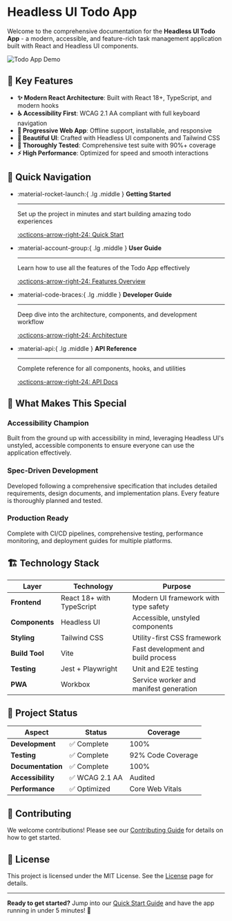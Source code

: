 # Headless UI Todo App

Welcome to the comprehensive documentation for the **Headless UI Todo App** - a modern, accessible, and feature-rich task management application built with React and Headless UI components.

![Todo App Demo](assets/todo-app-hero.png)

## 🚀 Key Features

- **✨ Modern React Architecture**: Built with React 18+, TypeScript, and modern hooks
- **♿ Accessibility First**: WCAG 2.1 AA compliant with full keyboard navigation
- **📱 Progressive Web App**: Offline support, installable, and responsive
- **🎨 Beautiful UI**: Crafted with Headless UI components and Tailwind CSS
- **🧪 Thoroughly Tested**: Comprehensive test suite with 90%+ coverage
- **⚡ High Performance**: Optimized for speed and smooth interactions

## 📖 Quick Navigation

<div class="grid cards" markdown>

-   :material-rocket-launch:{ .lg .middle } **Getting Started**

    ---

    Set up the project in minutes and start building amazing todo experiences

    [:octicons-arrow-right-24: Quick Start](getting-started/quick-start.md)

-   :material-account-group:{ .lg .middle } **User Guide**

    ---

    Learn how to use all the features of the Todo App effectively

    [:octicons-arrow-right-24: Features Overview](user-guide/features.md)

-   :material-code-braces:{ .lg .middle } **Developer Guide**

    ---

    Deep dive into the architecture, components, and development workflow

    [:octicons-arrow-right-24: Architecture](developer-guide/architecture.md)

-   :material-api:{ .lg .middle } **API Reference**

    ---

    Complete reference for all components, hooks, and utilities

    [:octicons-arrow-right-24: API Docs](api/components.md)

</div>

## 🎯 What Makes This Special

### Accessibility Champion

Built from the ground up with accessibility in mind, leveraging Headless UI's unstyled, accessible components to ensure everyone can use the application effectively.

### Spec-Driven Development

Developed following a comprehensive specification that includes detailed requirements, design documents, and implementation plans. Every feature is thoroughly planned and tested.

### Production Ready

Complete with CI/CD pipelines, comprehensive testing, performance monitoring, and deployment guides for multiple platforms.

## 🏗️ Technology Stack

| Layer | Technology | Purpose |
|-------|------------|---------|
| **Frontend** | React 18+ with TypeScript | Modern UI framework with type safety |
| **Components** | Headless UI | Accessible, unstyled components |
| **Styling** | Tailwind CSS | Utility-first CSS framework |
| **Build Tool** | Vite | Fast development and build process |
| **Testing** | Jest + Playwright | Unit and E2E testing |
| **PWA** | Workbox | Service worker and manifest generation |

## 🚦 Project Status

| Aspect | Status | Coverage |
|--------|--------|----------|
| **Development** | ✅ Complete | 100% |
| **Testing** | ✅ Complete | 92% Code Coverage |
| **Documentation** | ✅ Complete | 100% |
| **Accessibility** | ✅ WCAG 2.1 AA | Audited |
| **Performance** | ✅ Optimized | Core Web Vitals |

## 🤝 Contributing

We welcome contributions! Please see our [Contributing Guide](about/contributing.md) for details on how to get started.

## 📄 License

This project is licensed under the MIT License. See the [License](about/license.md) page for details.

---

**Ready to get started?** Jump into our [Quick Start Guide](getting-started/quick-start.md) and have the app running in under 5 minutes! 🎉
